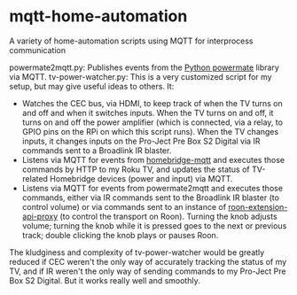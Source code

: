 # mqtt-home-automation
A variety of home-automation scripts using MQTT for interprocess communication

powermate2mqtt.py: Publishes events from the [Python powermate](https://github.com/auchter/powermate) library via MQTT.
tv-power-watcher.py: This is a very customized script for my setup, but may give useful ideas to others. It:
* Watches the CEC bus, via HDMI, to keep track of when the TV turns on and off and when it switches inputs. When the TV turns on and off, it turns on and off the power amplifier (which is connected, via a relay, to GPIO pins on the RPi on which this script runs). When the TV changes inputs, it changes inputs on the Pro-Ject Pre Box S2 Digital via IR commands sent to a Broadlink IR blaster.
* Listens via MQTT for events from [homebridge-mqtt](https://github.com/cflurin/homebridge-mqtt) and executes those commands by HTTP  to my Roku TV, and updates the status of TV-related Homebridge devices (power and input) via MQTT.
* Listens via MQTT for events from powermate2mqtt and executes those commands, either via IR commands sent to the Broadlink IR blaster (to control volume) or via commands sent to an instance of [roon-extension-api-proxy](https://github.com/marcelveldt/roon-extension-api-proxy) (to control the transport on Roon). Turning the knob adjusts volume; turning the knob while it is pressed goes to the next or previous track; double clicking the knob plays or pauses Roon.

The kludginess and complexity of tv-power-watcher would be greatly reduced if CEC weren't the only way of accurately tracking the status of my TV, and if IR weren't the only way of sending commands to my Pro-Ject Pre Box S2 Digital. But it works really well and smoothly.
